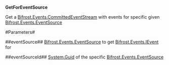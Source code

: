**GetForEventSource**

Get a [Bifrost.Events.CommittedEventStream](Bifrost.Events.CommittedEventStream) with events for specific given [Bifrost.Events.EventSource](Bifrost.Events.EventSource)

#Parameters#


##eventSource##
[Bifrost.Events.EventSource](Bifrost.Events.EventSource) to get [Bifrost.Events.IEvent](Bifrost.Events.IEvent) for

##eventSourceId##
[System.Guid](System.Guid) of the specific [Bifrost.Events.EventSource](Bifrost.Events.EventSource)
